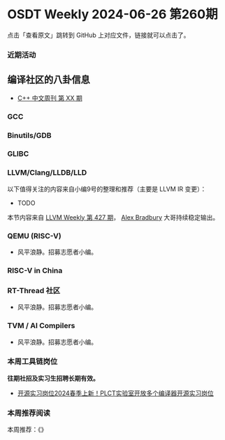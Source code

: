 # OSDT Weekly 2024-06-26 第260期

点击「查看原文」跳转到 GitHub 上对应文件，链接就可以点击了。

### 近期活动

## 编译社区的八卦信息

- [C++ 中文周刊 第 XX 期]()

### GCC

### Binutils/GDB

### GLIBC

### LLVM/Clang/LLDB/LLD


以下值得关注的内容来自小编9号的整理和推荐（主要是 LLVM IR 变更）：

- TODO

本节内容来自 [LLVM Weekly 第 427 期](http://llvmweekly.org/issue/427)，
[Alex Bradbury](https://www.linkedin.com/in/alex-bradbury/) 大哥持续稳定输出。

### QEMU (RISC-V)

- 风平浪静。招募志愿者小编。

### RISC-V in China

### RT-Thread 社区

- 风平浪静。招募志愿者小编。

### TVM / AI Compilers

- 风平浪静。招募志愿者小编。

### 本周工具链岗位

**往期社招及实习生招聘长期有效。**

- [开源实习岗位2024春季上新！PLCT实验室开放多个编译器开源实习岗位](https://mp.weixin.qq.com/s/D-l7hE2S-21NCAZsVqPzMA)

### 本周推荐阅读

本周推荐：《》

